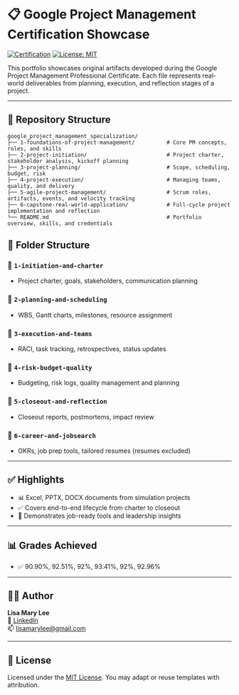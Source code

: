 # 📋 Google Project Management Certification Showcase

[![Certification](https://img.shields.io/badge/Google-Project_Management-blue)](https://grow.google/certificates/project-management/) 
[![License: MIT](https://img.shields.io/badge/License-MIT-yellow.svg)](LICENSE)

This portfolio showcases original artifacts developed during the Google Project Management Professional Certificate. Each file represents real-world deliverables from planning, execution, and reflection stages of a project.

---
## 📁 Repository Structure

```
google_project_management_specialization/
├── 1-foundations-of-project-management/          # Core PM concepts, roles, and skills
├── 2-project-initiation/                         # Project charter, stakeholder analysis, kickoff planning
├── 3-project-planning/                           # Scope, scheduling, budget, risk
├── 4-project-execution/                          # Managing teams, quality, and delivery
├── 5-agile-project-management/                   # Scrum roles, artifacts, events, and velocity tracking
├── 6-capstone-real-world-application/            # Full-cycle project implementation and reflection
└── README.md                                     # Portfolio overview, skills, and credentials
```

## 📁 Folder Structure

### 🔹 `1-initiation-and-charter`
- Project charter, goals, stakeholders, communication planning

### 🔹 `2-planning-and-scheduling`
- WBS, Gantt charts, milestones, resource assignment

### 🔹 `3-execution-and-teams`
- RACI, task tracking, retrospectives, status updates

### 🔹 `4-risk-budget-quality`
- Budgeting, risk logs, quality management and planning

### 🔹 `5-closeout-and-reflection`
- Closeout reports, postmortems, impact review

### 🔹 `6-career-and-jobsearch`
- OKRs, job prep tools, tailored resumes (resumes excluded)

---

## ✅ Highlights

- 📊 Excel, PPTX, DOCX documents from simulation projects
- ✅ Covers end-to-end lifecycle from charter to closeout
- 🧩 Demonstrates job-ready tools and leadership insights

---

## 📊 Grades Achieved

- ✅ 90.90%, 92.51%, 92%, 93.41%, 92%, 92.96%

---

## 🧑‍💻 Author
**Lisa Mary Lee**  
💼 [LinkedIn](https://www.linkedin.com/in/lisamarylee)  
📫 lisamarylee@gmail.com

---

## 📜 License
Licensed under the [MIT License](LICENSE). You may adapt or reuse templates with attribution.

